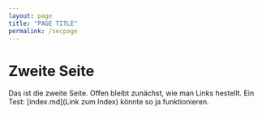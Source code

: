 ```yaml
---
layout: page
title: "PAGE TITLE"
permalink: /secpage
---
```


# Zweite Seite

Das ist die zweite Seite. Offen bleibt zunächst, wie man Links hestellt. Ein Test: [index.md](Link zum Index) könnte so ja funktionieren.
